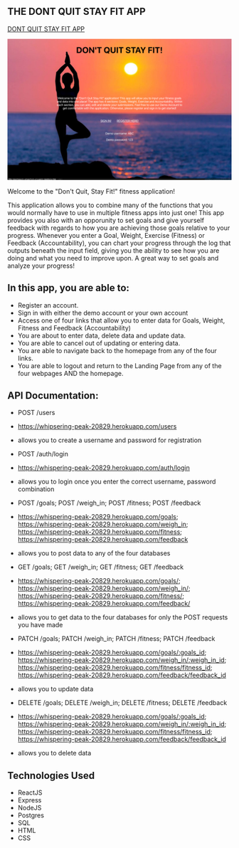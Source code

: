 ## THE DONT QUIT STAY FIT APP

[DONT QUIT STAY FIT APP](http://dontquit-stayfit-client.now.sh)

<img src="/src/Image/capstonepage.png" alt="Landing Page">

Welcome to the "Don't Quit, Stay Fit!" fitness application!  

This application allows you to combine many of the functions that you would normally have to use in multiple fitness apps into just one!  This app provides you also with an
opporunity to set goals and give yourself feedback with regards to how you are achieving those goals relative to your progress.  Whenever you enter a Goal, Weight, Exercise (Fitness) or Feedback (Accountability), you can chart your progress through the log that outputs beneath the input field, giving you the ability to see how you are doing and what you need to improve upon.  A great way to set goals and analyze your progress!

## In this app, you are able to:
- Register an account.
- Sign in with either the demo account or your own account
- Access one of four links that allow you to enter data for Goals, Weight, Fitness and Feedback (Accountability)
- You are about to enter data, delete data and update data.
- You are able to cancel out of updating or entering data.
- You are able to navigate back to the homepage from any of the four links.
- You are able to logout and return to the Landing Page from any of the four webpages AND the homepage.

## API Documentation: 
- POST /users
- https://whipsering-peak-20829.herokuapp.com/users
- allows you to create a username and password for registration

- POST /auth/login
- https://whispering-peak-20829.herokuapp.com/auth/login
- allows you to login once you enter the correct username, password combination

- POST /goals; POST /weigh_in; POST /fitness; POST /feedback
- https://whispering-peak-20829.herokuapp.com/goals; https://whispering-peak-20829.herokuapp.com/weigh_in; https://whispering-peak-20829.herokuapp.com/fitness; https://whispering-peak-20829.herokuapp.com/feedback
- allows you to post data to any of the four databases

- GET /goals; GET /weigh_in; GET /fitness; GET /feedback
- https://whispering-peak-20829.herokuapp.com/goals/; https://whispering-peak-20829.herokuapp.com/weigh_in/; https://whispering-peak-20829.herokuapp.com/fitness/; https://whispering-peak-20829.herokuapp.com/feedback/
- allows you to get data to the four databases for only the POST requests you have made

- PATCH /goals; PATCH /weigh_in; PATCH /fitness; PATCH /feedback
- https://whispering-peak-20829.herokuapp.com/goals/:goals_id; https://whispering-peak-20829.herokuapp.com/weigh_in/:weigh_in_id; https://whispering-peak-20829.herokuapp.com/fitness/fitness_id; https://whispering-peak-20829.herokuapp.com/feedback/feedback_id
- allows you to update data 

- DELETE /goals; DELETE /weigh_in; DELETE /fitness; DELETE /feedback
- https://whispering-peak-20829.herokuapp.com/goals/:goals_id; https://whispering-peak-20829.herokuapp.com/weigh_in/:weigh_in_id; https://whispering-peak-20829.herokuapp.com/fitness/fitness_id; https://whispering-peak-20829.herokuapp.com/feedback/feedback_id
- allows you to delete data



## Technologies Used
- ReactJS
- Express 
- NodeJS
- Postgres
- SQL
- HTML
- CSS



